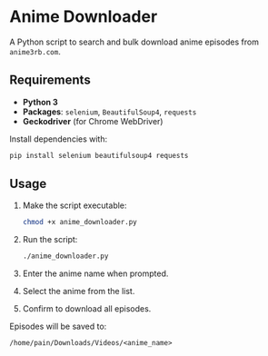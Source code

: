 
# Anime Downloader

A Python script to search and bulk download anime episodes from `anime3rb.com`.

## Requirements

- **Python 3**
- **Packages**: `selenium`, `BeautifulSoup4`, `requests`
- **Geckodriver** (for Chrome WebDriver)

Install dependencies with:
```bash
pip install selenium beautifulsoup4 requests
```

## Usage

1. Make the script executable:
   ```bash
   chmod +x anime_downloader.py
   ```

2. Run the script:
   ```bash
   ./anime_downloader.py
   ```

3. Enter the anime name when prompted.
4. Select the anime from the list.
5. Confirm to download all episodes.

Episodes will be saved to:
```
/home/pain/Downloads/Videos/<anime_name>
```
